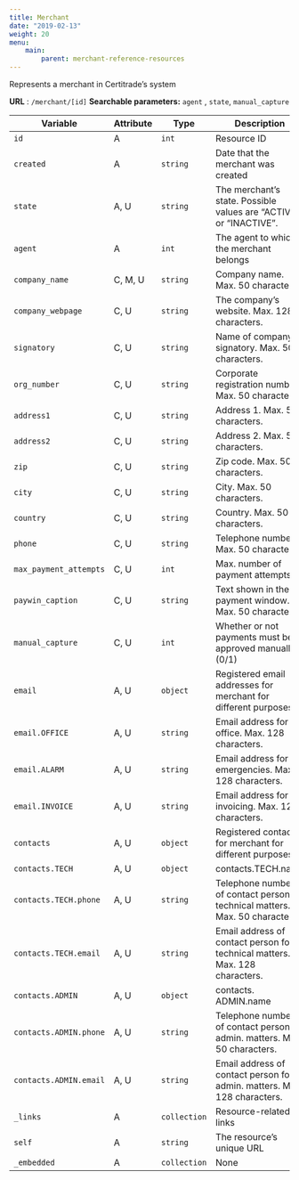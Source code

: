 ```yaml
---
title: Merchant
date: "2019-02-13"
weight: 20
menu: 
    main:
        parent: merchant-reference-resources
---
```


Represents a merchant in Certitrade’s system

**URL** : `/merchant/[id]`
**Searchable parameters:** `agent` , `state`, `manual_capture`

| Variable | Attribute | Type   | Description               |
|----------|-----------|--------|---------------------------|
| `id` | A | `int` | Resource ID |
| `created` | A | `string` | Date that the merchant was created |
| `state` | A, U | `string` | The merchant’s state. Possible values are “ACTIVE” or “INACTIVE”. |
| `agent` | A | `int` | The agent to which the merchant belongs |
| `company_name` | C, M, U | `string` | Company name. Max. 50 characters. |
| `company_webpage` | C, U | `string` | The company’s website. Max. 128 characters. |
| `signatory` | C, U | `string` | Name of company signatory. Max. 50 characters. |
| `org_number` | C, U | `string` | Corporate registration number. Max. 50 characters. |
| `address1` | C, U | `string` | Address 1. Max. 50 characters. |
| `address2` | C, U | `string` | Address 2. Max. 50 characters. |
| `zip` | C, U | `string` | Zip code. Max. 50 characters. |
| `city` | C, U | `string` | City. Max. 50 characters. |
| `country` | C, U | `string` | Country. Max. 50 characters. |
| `phone` | C, U | `string` | Telephone number. Max. 50 characters. |
| `max_payment_attempts` | C, U | `int` | Max. number of payment attempts |
| `paywin_caption` | C, U | `string` | Text shown in the payment window. Max. 50 characters. |
| `manual_capture` | C, U | `int` | Whether or not payments must be approved manually. (0/1) |
| `email` | A, U | `object` | Registered email addresses for merchant for different purposes. |
| `email.OFFICE` | A, U | `string` | Email address for office. Max. 128 characters. |
| `email.ALARM` | A, U | `string` | Email address for emergencies. Max. 128 characters. |
| `email.INVOICE` | A, U | `string` | Email address for invoicing. Max. 128 characters. |
| `contacts` | A, U | `object` | Registered contacts for merchant for different purposes. |
| `contacts.TECH` | A, U | `object` |  contacts.TECH.name | A, U | `string` | Name of contact person for technical matters. Max. 50 characters. |
| `contacts.TECH.phone` | A, U | `string` | Telephone number of contact person for technical matters. Max. 50 characters. |
| `contacts.TECH.email` | A, U | `string` | Email address of contact person for technical matters. Max. 128 characters. |
| `contacts.ADMIN` | A, U | `object` |  contacts. ADMIN.name | A, U | `string` | Name of contact person for admin. matters. Max. 50 characters. |
| `contacts.ADMIN.phone` | A, U | `string` | Telephone number of contact person for admin. matters. Max. 50 characters. |
| `contacts.ADMIN.email` | A, U | `string` | Email address of contact person for admin. matters. Max. 128 characters. |
| `_links` | A | `collection` | Resource-related links |
| `self` | A | `string` | The resource’s unique URL |
| `_embedded` | A | `collection` | None |
